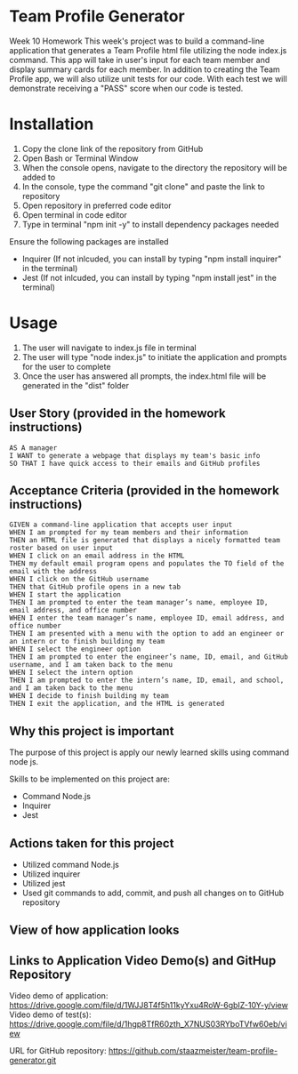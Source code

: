 # Team Profile Generator
Week 10 Homework
This week's project was to build a command-line application that generates a Team Profile html file utilizing the node index.js command. This app will take in user's input for each team member and display summary cards for each member. In addition to creating the Team Profile app, we will also utilize unit tests for our code. With each test we will demonstrate receiving a "PASS" score when our code is tested.  

# Installation
1. Copy the clone link of the repository from GitHub
2. Open Bash or Terminal Window
3. When the console opens, navigate to the directory the repository will be added to
4. In the console, type the command "git clone" and paste the link to repository
5. Open repository in preferred code editor
6. Open terminal in code editor
7. Type in terminal "npm init -y" to install dependency packages needed

Ensure the following packages are installed
- Inquirer (If not inlcuded, you can install by typing "npm install inquirer" in the terminal)
- Jest (If not inlcuded, you can install by typing "npm install jest" in the terminal)



# Usage
1. The user will navigate to index.js file in terminal
2. The user will type "node index.js" to initiate the application and prompts for the user to complete
3. Once the user has answered all prompts, the index.html file will be generated in the "dist" folder


## User Story (provided in the homework instructions)
```
AS A manager
I WANT to generate a webpage that displays my team's basic info
SO THAT I have quick access to their emails and GitHub profiles

```
## Acceptance Criteria (provided in the homework instructions)
```
GIVEN a command-line application that accepts user input
WHEN I am prompted for my team members and their information
THEN an HTML file is generated that displays a nicely formatted team roster based on user input
WHEN I click on an email address in the HTML
THEN my default email program opens and populates the TO field of the email with the address
WHEN I click on the GitHub username
THEN that GitHub profile opens in a new tab
WHEN I start the application
THEN I am prompted to enter the team manager’s name, employee ID, email address, and office number
WHEN I enter the team manager’s name, employee ID, email address, and office number
THEN I am presented with a menu with the option to add an engineer or an intern or to finish building my team
WHEN I select the engineer option
THEN I am prompted to enter the engineer’s name, ID, email, and GitHub username, and I am taken back to the menu
WHEN I select the intern option
THEN I am prompted to enter the intern’s name, ID, email, and school, and I am taken back to the menu
WHEN I decide to finish building my team
THEN I exit the application, and the HTML is generated

```

## Why this project is important
The purpose of this project is apply our newly learned skills using command node js.

Skills to be implemented on this project are:
- Command Node.js 
- Inquirer
- Jest 

## Actions taken for this project
- Utilized command Node.js 
- Utilized inquirer 
- Utilized jest
- Used git commands to add, commit, and push all changes on to GitHub repository

## View of how application looks





## Links to Application Video Demo(s) and GitHup Repository
Video demo of application: https://drive.google.com/file/d/1WJJ8T4f5h11kyYxu4RoW-6gbIZ-10Y-y/view
Video demo of test(s): https://drive.google.com/file/d/1hgp8TfR60zth_X7NUS03RYboTVfw60eb/view

URL for GitHub repository: https://github.com/staazmeister/team-profile-generator.git
